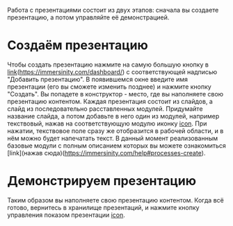Работа с презентациями состоит из двух этапов: сначала вы создаете презентацию, а потом управляйте её демонстрацией.

# Создаём презентацию

Чтобы создать презентацию нажмите на самую большую кнопку в [link](хранилище)(https://immersinity.com/dashboard/) с соответствующей надписью "Добавить презентацию". В появившемся окне введите имя презентации (его вы сможете изменить позднее) и нажмите кнопку "Создать". Вы попадете в конструктор - место, где вы наполняете свою презентацию контентом.
Каждая презентация состоит из слайдов, а слайд из последовательно расставленных модулей. Придумайте название слайда, а потом добавьте в него один из модулей, например текствовый, нажав на соответствующую модулю иконку [icon](format_align_left). При нажатии, текствовое поле сразу же отобразится в рабочей области, и в нём можно будет напечатать текст.
В данный момент реализованным базовые модули с полным описанием которых вы можете ознакомиться [link](нажав сюда)(https://immersinity.com/help#processes-create).

# Демонстрируем презентацию

Таким образом вы наполняете свою презентацию контентом. Когда всё готово, вернитесь в хранилище презентаций, и нажмите кнопку управления показом презентации [icon](slideshow).